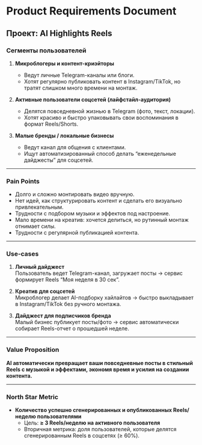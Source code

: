 # Product Requirements Document 
## Проект: AI Highlights Reels  

### Сегменты пользователей
1. **Микроблогеры и контент-криэйторы**  
   - Ведут личные Telegram-каналы или блоги.  
   - Хотят регулярно публиковать контент в Instagram/TikTok, но тратят слишком много времени на монтаж.  

2. **Активные пользователи соцсетей (лайфстайл-аудитория)**  
   - Делятся повседневной жизнью в Telegram (фото, текст, локации).  
   - Хотят красиво и быстро упаковывать свои воспоминания в формат Reels/Shorts.  

3. **Малые бренды / локальные бизнесы**  
   - Ведут канал для общения с клиентами.  
   - Ищут автоматизированный способ делать “еженедельные дайджесты” для соцсетей.  

---

### Pain Points
- Долго и сложно монтировать видео вручную.  
- Нет идей, как структурировать контент и сделать его визуально привлекательным.  
- Трудности с подбором музыки и эффектов под настроение.  
- Мало времени на креатив: хочется делиться, но рутинный монтаж отнимает силы.  
- Трудности с регулярной публикацией контента.  

---

### Use-cases
1. **Личный дайджест**  
   Пользователь ведет Telegram-канал, загружает посты → сервис формирует Reels “Моя неделя в 30 сек”.  

2. **Креатив для соцсетей**  
   Микроблогер делает AI-подборку хайлайтов → быстро выкладывает в Instagram/TikTok без ручного монтажа.  

3. **Дайджест для подписчиков бренда**  
   Малый бизнес публикует посты/фото → сервис автоматически собирает Reels-отчет о прошедшей неделе.  
 

---

### Value Proposition
**AI автоматически превращает ваши повседневные посты в стильный Reels с музыкой и эффектами, экономя время и усилия на создании контента.**  

---

### North Star Metric
- **Количество успешно сгенерированных и опубликованных Reels/неделю пользователями**  
  - Цель: **≥ 3 Reels/неделю на активного пользователя**  
  - Вторичная метрика: доля пользователей, которые делятся сгенерированным Reels в соцсетях (≥ 60%).  